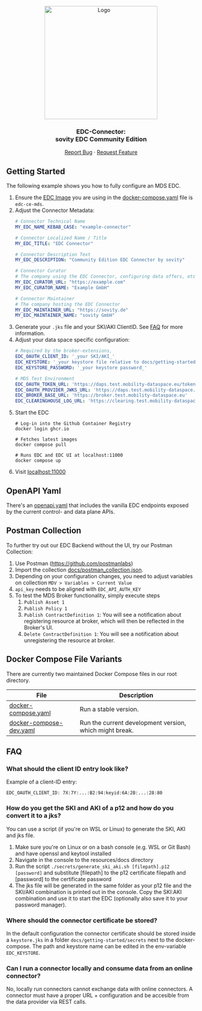 <!-- PROJECT LOGO -->
<br />
<div align="center">
  <a href="https://github.com/sovity/edc-extensions">
    <img src="https://raw.githubusercontent.com/sovity/edc-ui/main/src/assets/images/sovity_logo.svg" alt="Logo" width="300">
  </a>

<h3 align="center">EDC-Connector:<br />sovity EDC Community Edition</h3>

  <p align="center">
    <a href="https://github.com/sovity/edc-extensions/issues/new?template=bug_report.md">Report Bug</a>
    ·
    <a href="https://github.com/sovity/edc-extensions/issues/new?template=feature_request.md">Request Feature</a>
  </p>
</div>

## Getting Started

The following example shows you how to fully configure an MDS EDC.

1. Ensure the [EDC Image](../../connector) you are using in the [docker-compose.yaml](../../docker-compose.yaml) file
   is `edc-ce-mds`.
2. Adjust the Connector Metadata:
   ```yaml
   # Connector Technical Name
   MY_EDC_NAME_KEBAB_CASE: "example-connector"

   # Connector Localized Name / Title
   MY_EDC_TITLE: "EDC Connector"

   # Connector Description Text
   MY_EDC_DESCRIPTION: "Community Edition EDC Connector by sovity"

   # Connector Curator
   # The company using the EDC Connector, configuring data offers, etc.
   MY_EDC_CURATOR_URL: "https://example.com"
   MY_EDC_CURATOR_NAME: "Example GmbH"

   # Connector Maintainer
   # The company hosting the EDC Connector
   MY_EDC_MAINTAINER_URL: "https://sovity.de"
   MY_EDC_MAINTAINER_NAME: "sovity GmbH"
   ```
3. Generate your `.jks` file and your SKI/AKI ClientID. See [FAQ](#faq) for more information.
4. Adjust your data space specific configuration:
    ```yaml
    # Required by the broker-extensions,
    EDC_OAUTH_CLIENT_ID: '_your SKI/AKI_'
    EDC_KEYSTORE: '_your keystore file relative to docs/getting-started/secrets_'
    EDC_KEYSTORE_PASSWORD: '_your keystore password_'

    # MDS Test Environment
    EDC_OAUTH_TOKEN_URL: 'https://daps.test.mobility-dataspace.eu/token'
    EDC_OAUTH_PROVIDER_JWKS_URL: 'https://daps.test.mobility-dataspace.eu/jwks.json'
    EDC_BROKER_BASE_URL: 'https://broker.test.mobility-dataspace.eu'
    EDC_CLEARINGHOUSE_LOG_URL: 'https://clearing.test.mobility-dataspace.eu/messages/log'
    ```
5. Start the EDC
   ```shell
   # Log-in into the Github Container Registry
   docker login ghcr.io

   # Fetches latest images
   docker compose pull

   # Runs EDC and EDC UI at localhost:11000
   docker compose up
   ```
6. Visit [localhost:11000](http://localhost:11000)

## OpenAPI Yaml

There's an [openapi.yaml](../openapi.yaml) that includes the vanilla EDC endpoints exposed by the current control- and
data plane APIs.

## Postman Collection

To further try out our EDC Backend without the UI, try our Postman Collection:

1. Use Postman (https://github.com/postmanlabs)
2. Import the collection [docs/postman_collection.json](../postman_collection.json).
3. Depending on your configuration changes, you need to adjust variables on collection `MDV > Variables > Current Value`
4. `api_key` needs to be aligned with `EDC_API_AUTH_KEY`
5. To test the MDS Broker functionality, simply execute steps
    1. `Publish Asset 1`
    2. `Publish Policy 1`
    3. `Publish ContractDefinition 1`: You will see a notification about registering resource at broker, which will then
       be reflected in the Broker's UI.
    4. `Delete ContractDefinition 1`: You will see a notification about unregistering the resource at broker.

## Docker Compose File Variants

There are currently two maintained Docker Compose files in our root directory.

| File                                                     | Description                                             |
|----------------------------------------------------------|---------------------------------------------------------|
| [docker-compose.yaml](../../docker-compose.yaml)         | Run a stable version.                                   |
| [docker-compose-dev.yaml](../../docker-compose-dev.yaml) | Run the current development version, which might break. |

## FAQ
### What should the client ID entry look like?
Example of a client-ID entry:

`EDC_OAUTH_CLIENT_ID: 7X:7Y:...:B2:94:keyid:6A:2B:...:28:80`

### How do you get the SKI and AKI of a p12 and how do you convert it to a jks?
You can use a script (if you're on WSL or Linux) to generate the SKI, AKI and jks file.

1. Make sure you're on Linux or on a bash console (e.g. WSL or Git Bash) and have openssl and keytool installed
2. Navigate in the console to the resources/docs directory
3. Run the script `./secrets/generate_ski_aki.sh [filepath].p12 [password]` and substitute [filepath] to the p12 certificate filepath and
   [password] to the certificate password
4. The jks file will be generated in the same folder as your p12 file and the SKI/AKI combination is printed out in the console.
   Copy the SKI:AKI combination and use it to start the EDC (optionally also save it to your password manager).

### Where should the connector certificate be stored?
In the default configuration the connector certificate should be stored inside a `keystore.jks` in a folder `docs/getting-started/secrets` next to the docker-compose. The path and keystore name can be edited in the env-variable `EDC_KEYSTORE`.

### Can I run a connector locally and consume data from an online connector?
No, locally run connectors cannot exchange data with online connectors. A connector must have a proper URL + configuration and be accesible from the data provider via REST calls.
